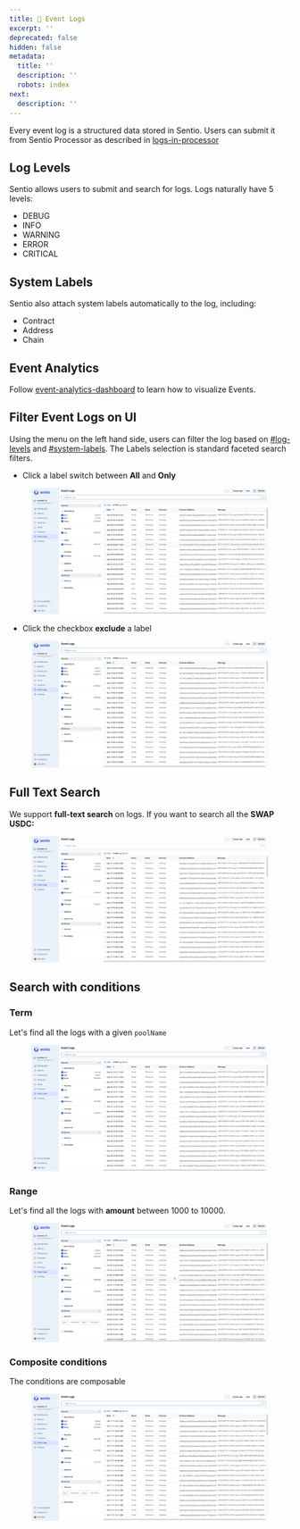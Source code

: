 ```yaml
---
title: 📕 Event Logs
excerpt: ''
deprecated: false
hidden: false
metadata:
  title: ''
  description: ''
  robots: index
next:
  description: ''
---
```

Every event log is a structured data stored in Sentio. Users can submit it from Sentio Processor as described in [logs-in-processor](logs-in-processor "mention")

## Log Levels

Sentio allows users to submit and search for logs. Logs naturally have 5 levels:

* DEBUG
* INFO
* WARNING
* ERROR
* CRITICAL

## System Labels

Sentio also attach system labels automatically to the log, including:

* Contract
* Address
* Chain

## Event Analytics

Follow [event-analytics-dashboard](event-analytics-dashboard "mention") to learn how to visualize Events.

## Filter Event Logs on UI

Using the menu on the left hand side, users can filter the log based on [#log-levels](event-logs#log-levels "mention") and [#system-labels](event-logs#system-labels "mention"). The Labels selection is standard faceted search filters.

* Click a label switch between **All** and **Only**

<figure>
  <img src="https://raw.githubusercontent.com/sentioxyz/docs/main/.gitbook/assets/allonly.gif" alt="" />
  <figcaption></figcaption>
</figure>

* Click the checkbox **exclude** a label

<figure>
  <img src="https://raw.githubusercontent.com/sentioxyz/docs/main/.gitbook/assets/unselect.gif" alt="" />
  <figcaption></figcaption>
</figure>

## Full Text Search

We support **full-text search** on logs. If you want to search all the **SWAP USDC:**

<figure>
  <img src="https://raw.githubusercontent.com/sentioxyz/docs/main/.gitbook/assets/fulltext.gif" alt="" />
  <figcaption></figcaption>
</figure>

## Search with conditions

### Term

Let's find all the logs with a given `poolName`

<figure>
  <img src="https://raw.githubusercontent.com/sentioxyz/docs/main/.gitbook/assets/term.gif" alt="" />
  <figcaption></figcaption>
</figure>

### Range

Let's find all the logs with **amount** between 1000 to 10000.

<figure>
  <img src="https://raw.githubusercontent.com/sentioxyz/docs/main/.gitbook/assets/range.gif" alt="" />
  <figcaption></figcaption>
</figure>

### Composite conditions

The conditions are composable

<figure>
  <img src="https://raw.githubusercontent.com/sentioxyz/docs/main/.gitbook/assets/composite.gif" alt="" />
  <figcaption></figcaption>
</figure>